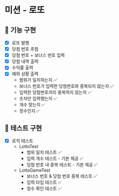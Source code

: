 # 미션 - 로또

## 🚀 기능 구현
- [x] 로또 발행
- [x] 당첨 번호 추첨
- [x] 당첨 번호 + 보너스 번호 입력
- [x] 당첨 내역 출력
- [x] 수익률 출력
- [x] 예외 상황 출력 
  - 범위가 일치하는지 ✅
  - 보너스 번호가 입력한 당첨번호와 중복되지 않는지 ✅
  - 입력한 당첨번호끼리 중복하지 않는지 ✅
  - 숫자만 입력했는지 ✅
  - 개수 맞는지 ✅
  - 정수인지 ✅

## 🚧 테스트 구현
- [x] 로직 테스트
  - LottoTest
    - 범위 일치 테스트 ✅
    - 입력 개수 테스트 - 기본 제공 ✅
    - 당첨 번호 내 중복 테스트 - 기본 제공 ✅
  - LottoGameTest
    - 보너스 번호 & 당첨 번호 중복 테스트 ✅
    - 입력 타입 테스트 ✅
    - 정수 확인 테스트 ✅